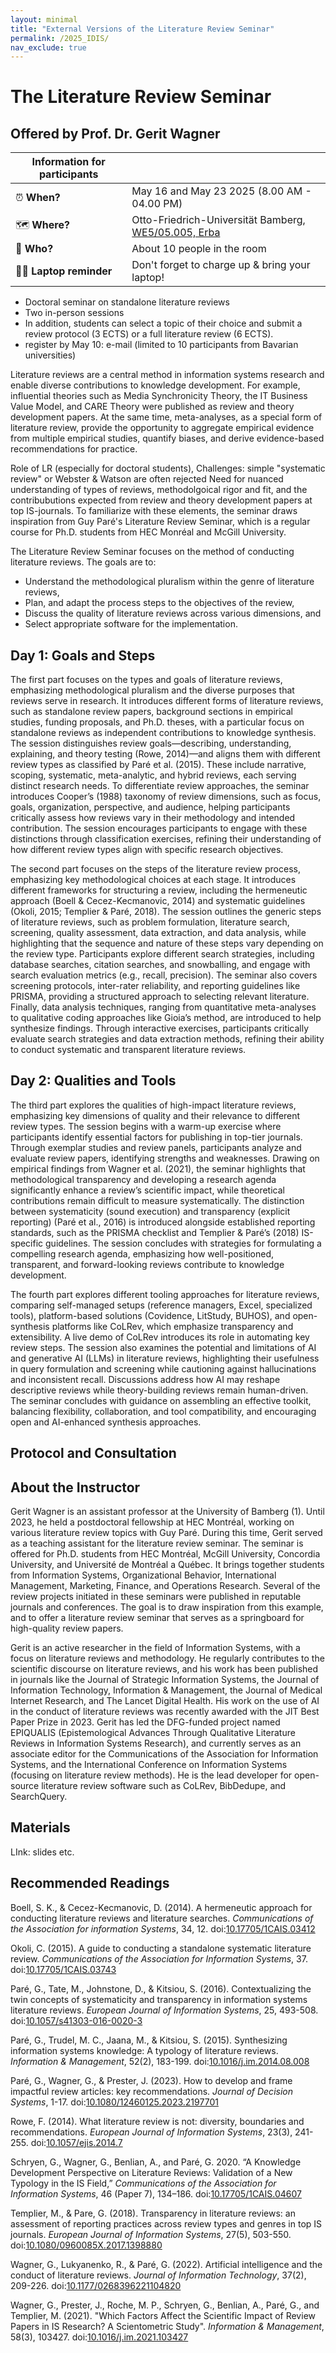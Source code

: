 ```yaml
---
layout: minimal
title: "External Versions of the Literature Review Seminar"
permalink: /2025_IDIS/
nav_exclude: true
---
```


# The Literature Review Seminar
## Offered by Prof. Dr. Gerit Wagner


| Information for participants | |
| ---------------------------- | -- |
| ⏰ **When?** | May 16 and May 23 2025 (8.00 AM - 04.00 PM) |
| 🗺️ **Where?** | Otto-Friedrich-Universität Bamberg, [WE5/05.005, Erba]((https://www.openstreetmap.org/?mlat=49.90312&mlon=10.86977#map=16/49.90312/10.86977)) |
| 👋 **Who?** | About 10 people in the room |
| 🧑‍💻 **Laptop reminder** | Don't forget to charge up & bring your laptop! |


- Doctoral seminar on standalone literature reviews
- Two in-person sessions
- In addition, students can select a topic of their choice and submit a review protocol (3 ECTS) or a full literature review (6 ECTS).
- register by May 10: e-mail (limited to 10 participants from Bavarian universities)


Literature reviews are a central method in information systems research and enable diverse contributions to knowledge development. For example, influential theories such as Media Synchronicity Theory, the IT Business Value Model, and CARE Theory were published as review and theory development papers. At the same time, meta-analyses, as a special form of literature review, provide the opportunity to aggregate empirical evidence from multiple empirical studies, quantify biases, and derive evidence-based recommendations for practice.

Role of LR (especially for doctoral students), 
Challenges: simple "systematic review" or Webster & Watson are often rejected
Need for nuanced understanding of types of reviews, methodolgoical rigor and fit, and the contribubutions expected from review and theory development papers at top IS-journals.
To familiarize with these elements, the seminar draws inspiration from Guy Paré's Literature Review Seminar, which is a regular course for Ph.D. students from HEC Monréal and McGill University.

The Literature Review Seminar focuses on the method of conducting literature reviews. The goals are to:

- Understand the methodological pluralism within the genre of literature reviews,
- Plan, and adapt the process steps to the objectives of the review,
- Discuss the quality of literature reviews across various dimensions, and
- Select appropriate software for the implementation.

## Day 1: Goals and Steps

The first part focuses on the types and goals of literature reviews, emphasizing methodological pluralism and the diverse purposes that reviews serve in research. It introduces different forms of literature reviews, such as standalone review papers, background sections in empirical studies, funding proposals, and Ph.D. theses, with a particular focus on standalone reviews as independent contributions to knowledge synthesis. The session distinguishes review goals—describing, understanding, explaining, and theory testing (Rowe, 2014)—and aligns them with different review types as classified by Paré et al. (2015). These include narrative, scoping, systematic, meta-analytic, and hybrid reviews, each serving distinct research needs. To differentiate review approaches, the seminar introduces Cooper’s (1988) taxonomy of review dimensions, such as focus, goals, organization, perspective, and audience, helping participants critically assess how reviews vary in their methodology and intended contribution. The session encourages participants to engage with these distinctions through classification exercises, refining their understanding of how different review types align with specific research objectives.

The second part focuses on the steps of the literature review process, emphasizing key methodological choices at each stage. It introduces different frameworks for structuring a review, including the hermeneutic approach (Boell & Cecez-Kecmanovic, 2014) and systematic guidelines (Okoli, 2015; Templier & Paré, 2018). The session outlines the generic steps of literature reviews, such as problem formulation, literature search, screening, quality assessment, data extraction, and data analysis, while highlighting that the sequence and nature of these steps vary depending on the review type. Participants explore different search strategies, including database searches, citation searches, and snowballing, and engage with search evaluation metrics (e.g., recall, precision). The seminar also covers screening protocols, inter-rater reliability, and reporting guidelines like PRISMA, providing a structured approach to selecting relevant literature. Finally, data analysis techniques, ranging from quantitative meta-analyses to qualitative coding approaches like Gioia’s method, are introduced to help synthesize findings. Through interactive exercises, participants critically evaluate search strategies and data extraction methods, refining their ability to conduct systematic and transparent literature reviews.

## Day 2: Qualities and Tools

The third part explores the qualities of high-impact literature reviews, emphasizing key dimensions of quality and their relevance to different review types. The session begins with a warm-up exercise where participants identify essential factors for publishing in top-tier journals. Through exemplar studies and review panels, participants analyze and evaluate review papers, identifying strengths and weaknesses. Drawing on empirical findings from Wagner et al. (2021), the seminar highlights that methodological transparency and developing a research agenda significantly enhance a review’s scientific impact, while theoretical contributions remain difficult to measure systematically. The distinction between systematicity (sound execution) and transparency (explicit reporting) (Paré et al., 2016) is introduced alongside established reporting standards, such as the PRISMA checklist and Templier & Paré’s (2018) IS-specific guidelines. The session concludes with strategies for formulating a compelling research agenda, emphasizing how well-positioned, transparent, and forward-looking reviews contribute to knowledge development.

The fourth part explores different tooling approaches for literature reviews, comparing self-managed setups (reference managers, Excel, specialized tools), platform-based solutions (Covidence, LitStudy, BUHOS), and open-synthesis platforms like CoLRev, which emphasize transparency and extensibility. A live demo of CoLRev introduces its role in automating key review steps. The session also examines the potential and limitations of AI and generative AI (LLMs) in literature reviews, highlighting their usefulness in query formulation and screening while cautioning against hallucinations and inconsistent recall. Discussions address how AI may reshape descriptive reviews while theory-building reviews remain human-driven. The seminar concludes with guidance on assembling an effective toolkit, balancing flexibility, collaboration, and tool compatibility, and encouraging open and AI-enhanced synthesis approaches.

## Protocol and Consultation


## About the Instructor

Gerit Wagner is an assistant professor at the University of Bamberg (1). Until 2023, he held a postdoctoral fellowship at HEC Montréal, working on various literature review topics with Guy Paré. During this time, Gerit served as a teaching assistant for the literature review seminar. The seminar is offered for Ph.D. students from HEC Montréal, McGill University, Concordia University, and Université de Montréal a Québec. It brings together students from Information Systems, Organizational Behavior, International Management, Marketing, Finance, and Operations Research. Several of the review projects initiated in these seminars were published in reputable journals and conferences. The goal is to draw inspiration from this example, and to offer a literature review seminar that serves as a springboard for high-quality review papers.

Gerit is an active researcher in the field of Information Systems, with a focus on literature reviews and methodology. He regularly contributes to the scientific discourse on literature reviews, and his work has been published in journals like the Journal of Strategic Information Systems, the Journal of Information Technology, Information & Management, the Journal of Medical Internet Research, and The Lancet Digital Health. His work on the use of AI in the conduct of literature reviews was recently awarded with the JIT Best Paper Prize in 2023. Gerit has led the DFG-funded project named EPIQUALIS (Epistemological Advances Through Qualitative Literature Reviews in Information Systems Research), and currently serves as an associate editor for the Communications of the Association for Information Systems, and the International Conference on Information Systems (focusing on literature review methods). He is the lead developer for open-source literature review software such as CoLRev, BibDedupe, and SearchQuery.

## Materials

LInk: slides etc.

## Recommended Readings

<div class="references">
    <p>Boell, S. K., & Cecez-Kecmanovic, D. (2014). A hermeneutic approach for conducting literature reviews and literature searches. <em>Communications of the Association for information Systems</em>, 34, 12. doi:<a href="https://aisel.aisnet.org/cais/vol34/iss1/12/" target="_blank">10.17705/1CAIS.03412</a></p>
    <p>Okoli, C. (2015). A guide to conducting a standalone systematic literature review. <em>Communications of the Association for Information Systems</em>, 37. doi:<a href="https://aisel.aisnet.org/cais/vol37/iss1/43/" target="_blank">10.17705/1CAIS.03743</a></p>
    <p>Paré, G., Tate, M., Johnstone, D., & Kitsiou, S. (2016). Contextualizing the twin concepts of systematicity and transparency in information systems literature reviews. <em>European Journal of Information Systems</em>, 25, 493-508. doi:<a href="https://link.springer.com/article/10.1057/s41303-016-0020-3" target="_blank">10.1057/s41303-016-0020-3</a></p>
    <p>Paré, G., Trudel, M. C., Jaana, M., & Kitsiou, S. (2015). Synthesizing information systems knowledge: A typology of literature reviews. <em>Information & Management</em>, 52(2), 183-199. doi:<a href="https://www.sciencedirect.com/science/article/pii/S0378720614001116" target="_blank">10.1016/j.im.2014.08.008</a></p>
    <p>Paré, G., Wagner, G., & Prester, J. (2023). How to develop and frame impactful review articles: key recommendations. <em>Journal of Decision Systems</em>, 1-17. doi:<a href="https://www.tandfonline.com/doi/full/10.1080/12460125.2023.2197701" target="_blank">10.1080/12460125.2023.2197701</a></p>
    <p>Rowe, F. (2014). What literature review is not: diversity, boundaries and recommendations. <em>European Journal of Information Systems</em>, 23(3), 241-255. doi:<a href="https://link.springer.com/article/10.1057/ejis.2014.7" target="_blank">10.1057/ejis.2014.7</a></p>
    <p>Schryen, G., Wagner, G., Benlian, A., and Paré, G. 2020. “A Knowledge Development Perspective on Literature Reviews: Validation of a New Typology in the IS Field,” <em>Communications of the Association for Information Systems</em>, 46 (Paper 7), 134–186. doi:<a href="https://aisel.aisnet.org/cais/vol46/iss1/7/" target="_blank">10.17705/1CAIS.04607</a></p>
    <p>Templier, M., & Pare, G. (2018). Transparency in literature reviews: an assessment of reporting practices across review types and genres in top IS journals. <em>European Journal of Information Systems</em>, 27(5), 503-550. doi:<a href="https://www.tandfonline.com/doi/full/10.1080/0960085X.2017.1398880" target="_blank">10.1080/0960085X.2017.1398880</a></p>
    <p>Wagner, G., Lukyanenko, R., & Paré, G. (2022). Artificial intelligence and the conduct of literature reviews. <em>Journal of Information Technology</em>, 37(2), 209-226. doi:<a href="https://journals.sagepub.com/doi/full/10.1177/02683962211048201" target="_blank">10.1177/0268396221104820</a></p>
    <p>Wagner, G., Prester, J., Roche, M. P., Schryen, G., Benlian, A., Paré, G., and Templier, M. (2021). "Which Factors Affect the Scientific Impact of Review Papers in IS Research? A Scientometric Study". <em>Information & Management</em>, 58(3), 103427. doi:<a href="https://www.sciencedirect.com/science/article/abs/pii/S037872062100001X" target="_blank">10.1016/j.im.2021.103427</a></p>
</div>
